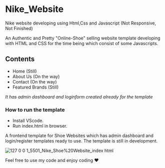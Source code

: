 # Nike_Website
Nike website developing using Html,Css and Javascript (Not Responsive, Not Finished)

An Authentic and Pretty "Online-Shoe" selling website template developing with HTML and CSS for the time being which consist of some Javascripts.

## Contents
- Home (Still)
- About Us (On the way)
- Contact (On the way)
- Featured Brands (Still)

*It has admin dashboard and loginform created already for the template*

### How to run the template
- Install VScode.
- Run index.html in browser.

A frontend template for Shoe Websites which has admin dashboard and login/register templates ready to use. The template is still in development.

![127 0 0 1_5501_Nike_Shoe%20Website_index html](https://user-images.githubusercontent.com/95492327/225127741-1160aa05-87c2-47c0-a0d6-f7b188f9615d.png)

Feel free to use my code and enjoy coding ❤



